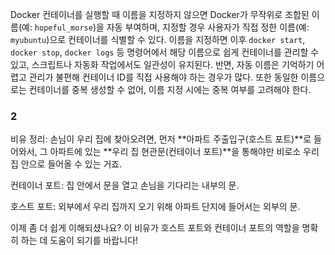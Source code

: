 Docker 컨테이너를 실행할 때 이름을 지정하지 않으면 Docker가 무작위로 조합된 이름(예: `hopeful_morse`)을 자동 부여하며, 지정할 경우 사용자가 직접 정한 이름(예: `myubuntu`)으로 컨테이너를 식별할 수 있다. 이름을 지정하면 이후 `docker start`, `docker stop`, `docker logs` 등 명령어에서 해당 이름으로 쉽게 컨테이너를 관리할 수 있고, 스크립트나 자동화 작업에서도 일관성이 유지된다. 반면, 자동 이름은 기억하기 어렵고 관리가 불편해 컨테이너 ID를 직접 사용해야 하는 경우가 많다. 또한 동일한 이름으로는 컨테이너를 중복 생성할 수 없어, 이름 지정 시에는 중복 여부를 고려해야 한다.
### 2
비유 정리:
손님이 우리 집에 찾아오려면, 먼저 **아파트 주출입구(호스트 포트)**로 들어와서, 그 아파트에 있는 **우리 집 현관문(컨테이너 포트)**을 통해야만 비로소 우리 집 안으로 들어올 수 있는 거죠.

컨테이너 포트: 집 안에서 문을 열고 손님을 기다리는 내부의 문.

호스트 포트: 외부에서 우리 집까지 오기 위해 아파트 단지에 들어서는 외부의 문.

이제 좀 더 쉽게 이해되셨나요? 이 비유가 호스트 포트와 컨테이너 포트의 역할을 명확히 하는 데 도움이 되기를 바랍니다!